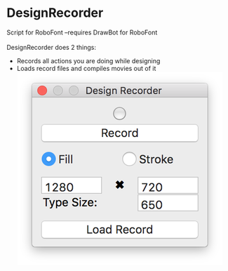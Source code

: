 # DesignRecorder
Script for RoboFont –requires DrawBot for RoboFont</br>
</br>
DesignRecorder does 2 things:
* Records all actions you are doing while designing
* Loads record files and compiles movies out of it
<img src="DesignRecorderUI.png?raw=true" /></br>